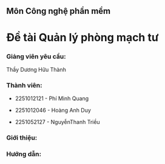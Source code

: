## Môn Công nghệ phần mềm

# Đề tài Quản lý phòng mạch tư

### Giảng viên yêu cầu: 

Thầy Dương Hữu Thành

### Thành viên:

- 2251012121 - Phí Minh Quang

- 2251012046 - Hoàng Anh Duy

- 2251052127 - NguyễnThanh Triều

### Giới thiệu:

### Hướng dẫn:


